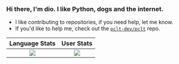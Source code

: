 ### Hi there, I'm dio. I like Python, dogs and the internet.

- I like contributing to repositories, if you need help, let me know.
- If you'd like to help me, check out the [```pclt-dev/pclt```](https://github.com/pclt-dev/pclt) repo.


[COntrib Stats, Not Working?]: <> (https://github-readme-streak-stats.herokuapp.com/?user=IThinkImOKAY&theme=dark)

Language Stats             |  User Stats
:-------------------------:|:-------------------------:
![](https://github-readme-stats.vercel.app/api/top-langs/?username=ithinkimokay&theme=dark&exclude_repo=website&layout=compact)  |  ![](https://github-readme-stats.vercel.app/api?username=ithinkimokay&show_icons=true&theme=dark)
